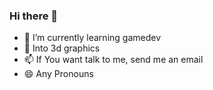 ### Hi there 👋

- 🔭 I’m currently learning gamedev
- 🌱 Into 3d graphics
- 📫 If You want talk to me, send me an email
- 😄 Any Pronouns

